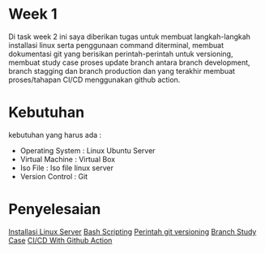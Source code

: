 # Week 1
Di task week 2 ini saya diberikan tugas untuk membuat langkah-langkah installasi linux serta penggunaan command diterminal, membuat dokumentasi git yang berisikan perintah-perintah untuk versioning, membuat study case proses update branch antara branch development, branch stagging dan branch production dan yang terakhir membuat proses/tahapan CI/CD menggunakan github action.

# Kebutuhan
kebutuhan yang harus ada :
- Operating System : Linux Ubuntu Server
- Virtual Machine : Virtual Box
- Iso File : Iso file linux server
- Version Control : Git

# Penyelesaian
[Installasi Linux Server](Installasi-linux-server.md)
[Bash Scripting](bash-scripting.md)
[Perintah git versioning](perintah-git.md)
[Branch Study Case](branch-study-case.md)
[CI/CD With Github Action](github-action.md)